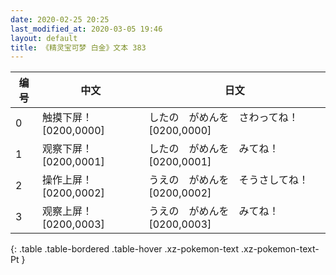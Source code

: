 ```yaml
---
date: 2020-02-25 20:25
last_modified_at: 2020-03-05 19:46
layout: default
title: 《精灵宝可梦 白金》文本 383
---
```

| 编号 | 中文 | 日文 |
| ---- | ---- | ---- |
| 0 | 触摸下屏！[0200,0000] | したの　がめんを　さわってね！[0200,0000] |
| 1 | 观察下屏！[0200,0001] | したの　がめんを　みてね！[0200,0001] |
| 2 | 操作上屏！[0200,0002] | うえの　がめんを　そうさしてね！[0200,0002] |
| 3 | 观察上屏！[0200,0003] | うえの　がめんを　みてね！[0200,0003] |
{: .table .table-bordered .table-hover .xz-pokemon-text .xz-pokemon-text-Pt }